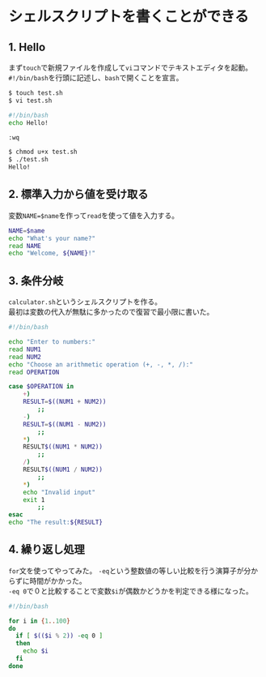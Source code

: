 # シェルスクリプトを書くことができる
## 1. Hello
まず`touch`で新規ファイルを作成して`vi`コマンドでテキストエディタを起動。 　  
`#!/bin/bash`を行頭に記述し、`bash`で開くことを宣言。
```bash
$ touch test.sh
$ vi test.sh

#!/bin/bash
echo Hello!

:wq

$ chmod u+x test.sh
$ ./test.sh
Hello!
```

## 2. 標準入力から値を受け取る
変数`NAME=$name`を作って`read`を使って値を入力する。
```bash
NAME=$name
echo "What's your name?"
read NAME
echo "Welcome, ${NAME}!"
```

## 3. 条件分岐
`calculator.sh`というシェルスクリプトを作る。   
最初は変数の代入が無駄に多かったので復習で最小限に書いた。

```bash
#!/bin/bash

echo "Enter to numbers:"
read NUM1
read NUM2
echo "Choose an arithmetic operation (+, -, *, /):"
read OPERATION

case $OPERATION in
	+)
	RESULT=$((NUM1 + NUM2))
		;;
	-)
	RESULT=$((NUM1 - NUM2))
		;;
	*)
	RESULT$((NUM1 * NUM2))
		;;
	/)
	RESULT$((NUM1 / NUM2))
		;;
	*)
	echo "Invalid input"
	exit 1
		;;
esac
echo "The result:${RESULT}
```

## 4. 繰り返し処理
`for`文を使ってやってみた。
`-eq`という整数値の等しい比較を行う演算子が分からずに時間がかかった。  
`-eq 0`で０と比較することで変数`$i`が偶数かどうかを判定できる様になった。 　
```bash
#!/bin/bash

for i in {1..100}
do
  if [ $(($i % 2)) -eq 0 ]
  then
    echo $i
  fi
done
```